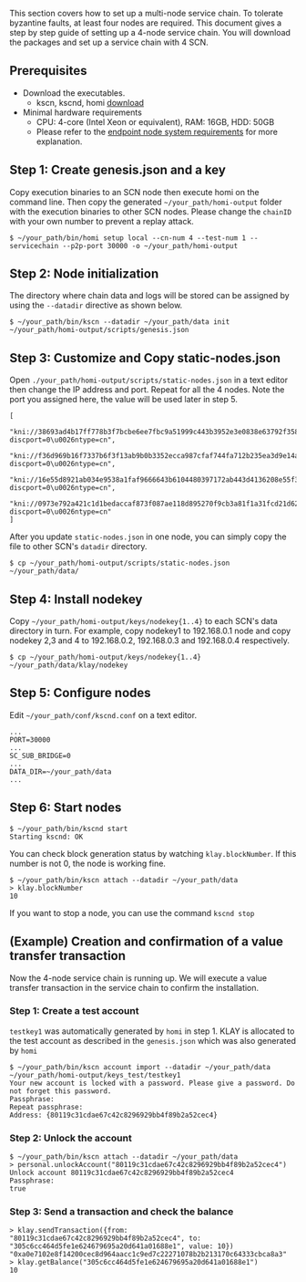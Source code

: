 This section covers how to set up a multi-node service chain. To tolerate byzantine faults, at least four nodes are required. This document gives a step by step guide of setting up a 4-node service chain.
 You will download the packages and set up a service chain with 4 SCN.

 ## Prerequisites
 - Download the executables.
   - kscn, kscnd, homi [download](../../download/README.md)
 - Minimal hardware requirements
     - CPU: 4-core (Intel Xeon or equivalent), RAM: 16GB, HDD: 50GB 
     - Please refer to the [endpoint node system requirements](../../endpoint-node/system-requirements.md) for more explanation.

## Step 1: Create genesis.json and a key <a id="step-1-create-genesis-json-and-a-key"></a>
Copy execution binaries to an SCN node then execute homi on the command line. Then copy the generated `~/your_path/homi-output` folder with the execution binaries to other SCN nodes.
Please change the `chainID` with your own number to prevent a replay attack.
```
$ ~/your_path/bin/homi setup local --cn-num 4 --test-num 1 --servicechain --p2p-port 30000 -o ~/your_path/homi-output
```

## Step 2: Node initialization <a id="step-2-node-initialization"></a>
The directory where chain data and logs will be stored can be assigned by using the `--datadir` directive as shown below.

```
$ ~/your_path/bin/kscn --datadir ~/your_path/data init ~/your_path/homi-output/scripts/genesis.json
```

## Step 3: Customize and Copy static-nodes.json <a id="step-3-customize-and-copy-static-nodes-json"></a>
Open `./your_path/homi-output/scripts/static-nodes.json` in a text editor then change the IP address and port. Repeat for all the 4 nodes. Note the port you assigned here, the value will be used later in step 5.

```
[
    "kni://38693ad4b17ff778b3f7bcbe6ee7fbc9a51999c443b3952e3e0838e63792f358235ccbf97a1f787f78c2558315ee3709903837f160d222ab7c4061bd9af23153@192.168.0.1:30000?discport=0\u0026ntype=cn",
     "kni://f36d969b16f7337b6f3f13ab9b0b3352ecca987cfaf744fa712b235ea3d9e14ac4e3d53de5c76c91d9b957fdfec4f48b062ce90a98695248c61a822e82c1329b@192.168.0.2:30000?discport=0\u0026ntype=cn",
     "kni://16e55d8921ab034e9538a1faf9666643b6104480397172ab443d4136208e55f36a456d93da098e2163d013a7f049171a1cfaa8986dc361c76f8d9aa9c0ab2bec@192.168.0.3:30000?discport=0\u0026ntype=cn",
     "kni://0973e792a421c1d1bedaccaf873f087ae118d895270f9cb3a81f1a31fcd21d62fd0928b9b6e56badf3c0690f67b9c7036c329103b716e6dcf9b92a4619fbbd71@192.168.0.4:30000?discport=0\u0026ntype=cn"
]
```
After you update `static-nodes.json` in one node, you can simply copy the file to other SCN's `datadir` directory.
```
$ cp ~/your_path/homi-output/scripts/static-nodes.json ~/your_path/data/
```

## Step 4: Install nodekey <a id="step-4-install-nodekey"></a>
Copy `~/your_path/homi-output/keys/nodekey{1..4}` to each SCN's data directory in turn. For example, copy nodekey1 to 192.168.0.1 node and copy nodekey 2,3 and 4 to 192.168.0.2, 192.168.0.3 and 192.168.0.4 respectively.

```
$ cp ~/your_path/homi-output/keys/nodekey{1..4} ~/your_path/data/klay/nodekey
```

## Step 5: Configure nodes <a id="step-5-configure-nodes"></a>
Edit `~/your_path/conf/kscnd.conf` on a text editor.
```
...
PORT=30000
...
SC_SUB_BRIDGE=0
...
DATA_DIR=~/your_path/data
...
```

## Step 6: Start nodes <a id="step-6-start-nodes"></a>
```
$ ~/your_path/bin/kscnd start
Starting kscnd: OK
```
You can check block generation status by watching `klay.blockNumber`. If this number is not 0, the node is working fine.
```
$ ~/your_path/bin/kscn attach --datadir ~/your_path/data
> klay.blockNumber
10
```
If you want to stop a node, you can use the command `kscnd stop`

## (Example) Creation and confirmation of a value transfer transaction <a id="example-creation-and-confirmation-of-a-value-transfer-transaction"></a>
Now the 4-node service chain is running up. We will execute a value transfer transaction in the service chain to confirm the installation.

### Step 1: Create a test account <a id="step-1-create-a-test-account"></a>
`testkey1` was automatically generated by `homi` in step 1. KLAY is allocated to the test account as described in the `genesis.json` which was also generated by `homi`
```
$ ~/your_path/bin/kscn account import --datadir ~/your_path/data ~/your_path/homi-output/keys_test/testkey1
Your new account is locked with a password. Please give a password. Do not forget this password.
Passphrase:
Repeat passphrase:
Address: {80119c31cdae67c42c8296929bb4f89b2a52cec4}
```

### Step 2: Unlock the account <a id="step-2-unlock-the-account"></a>
```
$ ~/your_path/bin/kscn attach --datadir ~/your_path/data
> personal.unlockAccount("80119c31cdae67c42c8296929bb4f89b2a52cec4")
Unlock account 80119c31cdae67c42c8296929bb4f89b2a52cec4
Passphrase:
true
```

### Step 3: Send a transaction and check the balance <a id="step-3-send-a-transaction-and-check-the-balance"></a>
```
> klay.sendTransaction({from: "80119c31cdae67c42c8296929bb4f89b2a52cec4", to: "305c6cc464d5fe1e624679695a20d641a01688e1", value: 10})
"0xa0e7102e8f14200cec8d964aacc1c9ed7c22271078b2b213170c64333cbca8a3"
> klay.getBalance("305c6cc464d5fe1e624679695a20d641a01688e1")
10
```
